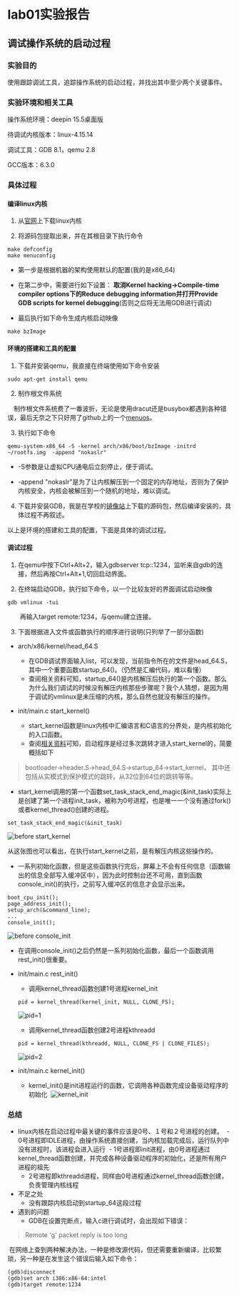 # lab01实验报告

## 调试操作系统的启动过程

### 实验目的

使用跟踪调试工具，追踪操作系统的启动过程，并找出其中至少两个关键事件。

### 实验环境和相关工具

操作系统环境：deepin 15.5桌面版

待调试内核版本：linux-4.15.14

调试工具：GDB 8.1，qemu 2.8

GCC版本：6.3.0

### 具体过程

#### 编译linux内核

1. 从[官网](https://www.kernel.org/)上下载linux内核

2. 将源码包提取出来，并在其根目录下执行命令

```
make defconfig
make menuconfig
```

* 第一步是根据机器的架构使用默认的配置(我的是x86_64)

* 在第二步中，需要进行如下设置：
**取消Kernel hacking->Compile-time compiler options下的Reduce debugging information并打开Provide GDB scripts for kernel debugging**(否则之后将无法用GDB进行调试)

* 最后执行如下命令生成内核启动映像
```
make bzImage
```

#### 环境的搭建和工具的配置

1. 下载并安装qemu，我直接在终端使用如下命令安装
```
sudo apt-get install qemu
```
2. 制作根文件系统

　制作根文件系统费了一番波折，无论是使用dracut还是busybox都遇到各种错误，最后无奈之下只好用了github上的一个[menuos](https://github.com/mengning/menu)。
 
3. 执行如下命令
```
qemu-system-x86_64 -S -kernel arch/x86/boot/bzImage -initrd ~/rootfs.img  -append "nokaslr"
```
* -S参数是让虚拟CPU通电后立刻停止，便于调试。

* -append "nokaslr"是为了让内核解压到一个固定的内存地址，否则为了保护内核安全，内核会被解压到一个随机的地址，难以调试。

4. 下载并安装GDB，我是在学校的[镜像站](https://mirrors.ustc.edu.cn/gnu/gdb/)上下载的源码包，然后编译安装的，具体过程不再叙述。 


以上是环境的搭建和工具的配置，下面是具体的调试过程。

#### 调试过程

1. 在qemu中按下Ctrl+Alt+2，输入gdbserver tcp::1234，监听来自gdb的连接，然后再按Ctrl+Alt+1,切回启动界面。

2. 在终端启动GDB，执行如下命令，以一个比较友好的界面调试启动映像
```
gdb vmlinux -tui
```
　　再输入target remote:1234，与qemu建立连接。

3. 下面根据进入文件或函数执行的顺序进行说明(只列举了一部分函数)

- arch/x86/kernel/head_64.S

  - 在GDB调试界面输入list，可以发现，当前指令所在的文件是head_64.S，其中一个重要函数startup_64()。（仍然是汇编代码，难以看懂）
  - 查阅相关资料可知，startup_64()是内核解压后执行的第一个函数。那么为什么我们调试的时候没有解压内核那些步骤呢？我个人猜想，是因为用于调试的vmlinux是未压缩的内核，那么自然也就没有解压的操作。
  
  
- init/main.c  start_kernel()

  - start_kernel函数是linux内核中汇编语言和C语言的分界处，是内核初始化的入口函数。
  - 查阅[相关资料](https://blog.csdn.net/RichardYSteven/article/details/52629731)可知，启动程序是经过多次跳转才进入start_kernel的，简要概括如下
> bootloader->header.S->head_64.S->startup_64->start_kernel，
> 其中还包括从实模式到保护模式的跳转，从32位到64位的跳转等等。
  - start_kernel调用的第一个函数set_task_stack_end_magic(&init_task)实际上是创建了第一个进程init_task，被称为0号进程，也是唯一一个没有通过fork()或者kernel_thread()创建的进程。
  
  ```
  set_task_stack_end_magic(&init_task)
  ```
  ![before start_kernel](https://github.com/OSH-2018/OS_Li/blob/master/lab01/before%20start_kernel.png)
  
  从这张图也可以看出，在执行start_kernel之前，是有解压内核这些操作的。   
  
  -   一系列初始化函数，但是这些函数执行完后，屏幕上不会有任何信息（函数输出的信息全部写入缓冲区中），因为此时控制台还不可用，直到函数console_init()的执行，之前写入缓冲区的信息才会显示出来。 
   ```
   boot_cpu_init();
   page_address_init();
   setup_arch(&command_line);
   ...
   console_init();
   ```
   ![before console_init](https://github.com/OSH-2018/OS_Li/blob/master/lab01/console_init.png)
   
   -   在调用console_init()之后仍然是一系列初始化函数，最后一个函数调用rest_init()很重要。
   
   
- init/main.c  rest_init()
  - 调用kernel_thread函数创建1号进程kernel_init
  ```
  pid = kernel_thread(kernel_init, NULL, CLONE_FS);
  ```
  ![pid=1](https://github.com/OSH-2018/OS_Li/blob/master/lab01/%E5%86%85%E6%A0%B81%E5%8F%B7%E8%BF%9B%E7%A8%8B.png)
  
  -   调用kernel_thread函数创建2号进程kthreadd
  ```
  pid = kernel_thread(kthreadd, NULL, CLONE_FS | CLONE_FILES);
  ```
  ![pid=2](https://github.com/OSH-2018/OS_Li/blob/master/lab01/kthread%E8%BF%9B%E7%A8%8B.png)
  
- init/main.c  kernel_init()
  - kernel_init()是init进程运行的函数，它调用各种函数完成设备驱动程序的初始化
  ![kernel_init](https://github.com/OSH-2018/OS_Li/blob/master/lab01/kernel_init's%20work.png)

### 总结

- linux内核在启动过程中最关键的事件应该是0号、１号和２号进程的创建。
  - 0号进程即IDLE进程，由操作系统直接创建，当内核加载完成后，运行队列中没有进程时，该进程会进入运行
  - 1号进程即init进程，由0号进程通过kernel_thread函数创建，并完成各种设备驱动程序的初始化，还是所有用户进程的祖先
  - 2号进程即kthreadd进程，同样由0号进程通过kernel_thread函数创建，负责管理内核线程  
- 不足之处
  - 没有跟踪内核启动到startup_64这段过程
- 遇到的问题
  - GDB在设置完断点，输入c进行调试时，会出现如下错误：
  
> Remote 'g' packet reply is too long
  
  在网络上查到两种解决办法，一种是修改源代码，但还需要重新编译，比较繁琐，另一种是在发生这个错误后输入如下命令：
  ```
  (gdb)disconnect
  (gdb)set arch i386:x86-64:intel
  (gdb)target remote:1234
  ```
